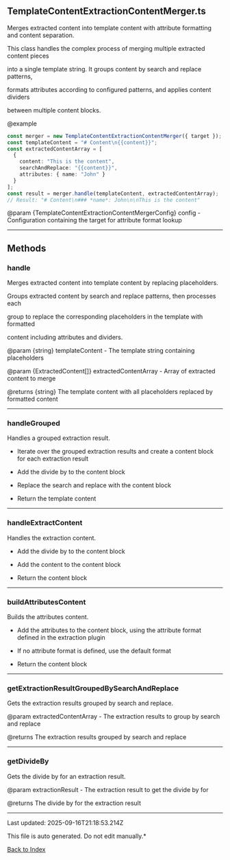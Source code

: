 ## TemplateContentExtractionContentMerger.ts





 Merges extracted content into template content with attribute formatting and content separation.



 This class handles the complex process of merging multiple extracted content pieces

 into a single template string. It groups content by search and replace patterns,

 formats attributes according to configured patterns, and applies content dividers

 between multiple content blocks.



 @example

 ```typescript
 const merger = new TemplateContentExtractionContentMerger({ target });
 const templateContent = "# Content\n{{content}}";
 const extractedContentArray = [
   {
     content: "This is the content",
     searchAndReplace: "{{content}}",
     attributes: { name: "John" }
   }
 ];
 const result = merger.handle(templateContent, extractedContentArray);
 // Result: "# Content\n### *name*: John\n\nThis is the content"
 ```


 @param {TemplateContentExtractionContentMergerConfig} config - Configuration containing the target for attribute format lookup

 



---



## Methods



### **handle**

 Merges extracted content into template content by replacing placeholders.



 Groups extracted content by search and replace patterns, then processes each

 group to replace the corresponding placeholders in the template with formatted

 content including attributes and dividers.



 @param {string} templateContent - The template string containing placeholders

 @param {ExtractedContent[]} extractedContentArray - Array of extracted content to merge

 @returns {string} The template content with all placeholders replaced by formatted content

 



---



### **handleGrouped**

 Handles a grouped extraction result.

 - Iterate over the grouped extraction results and create a content block for each extraction result

 - Add the divide by to the content block

 - Replace the search and replace with the content block

 - Return the template content

 



---



### **handleExtractContent**

 Handles the extraction content.

 - Add the divide by to the content block

 - Add the content to the content block

 - Return the content block

 



---



### **buildAttributesContent**

 Builds the attributes content.

 - Add the attributes to the content block, using the attribute format defined in the extraction plugin

 - If no attribute format is defined, use the default format

 - Return the content block

 



---



### **getExtractionResultGroupedBySearchAndReplace**

 Gets the extraction results grouped by search and replace.



 @param extractedContentArray - The extraction results to group by search and replace

 @returns The extraction results grouped by search and replace

 



---



### **getDivideBy**

 Gets the divide by for an extraction result.



 @param extractionResult - The extraction result to get the divide by for

 @returns The divide by for the extraction result

 



---



Last updated: 2025-09-16T21:18:53.214Z



This file is auto generated. Do not edit manually.*



[Back to Index](./index.md)